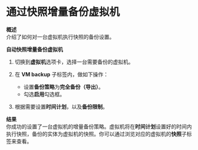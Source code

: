# 通过快照增量备份虚拟机

**概述**<br/>
介绍了如何对一台虚拟机执行快照的备份设置。


**自动快照增量备份虚拟机**

1. 切换到**虚拟机**选项卡，选择一台需要备份的虚拟机。

2. 在 **VM backup** 子标签内，做如下操作：

   * 设置**备份策略**为**完全备份（导出）**。
   * 勾选**启用**勾选框。

3. 根据需要设置**时间计划**，以及**备份限制**。


**结果**<br/>
你成功的设置了一台虚拟机的增量备份策略。虚拟机将在**时间计划**设置好的时间内执行快照，备份的实体为虚拟机的快照。你可以通过浏览对应的虚拟机的**快照**子标签来查看。
